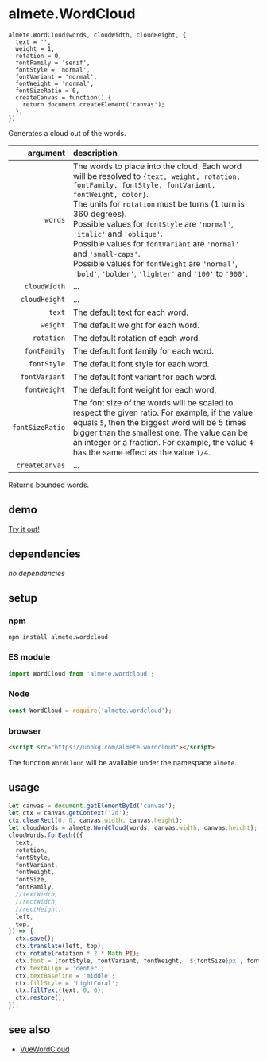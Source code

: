 # almete.WordCloud

```
almete.WordCloud(words, cloudWidth, cloudHeight, {
  text = '',
  weight = 1,
  rotation = 0,
  fontFamily = 'serif',
  fontStyle = 'normal', 
  fontVariant = 'normal',
  fontWeight = 'normal',
  fontSizeRatio = 0,
  createCanvas = function() {
    return document.createElement('canvas');
  },
})
```

Generates a cloud out of the words.

| argument | description |
| ---: | :--- |
| `words` | The words to place into the cloud. Each word will be resolved to `{text, weight, rotation, fontFamily, fontStyle, fontVariant, fontWeight, color}`.<br/>The units for `rotation` must be turns (1 turn is 360 degrees).<br/>Possible values for `fontStyle` are `'normal'`, `'italic'` and `'oblique'`.<br/>Possible values for `fontVariant` are `'normal'` and `'small-caps'`.<br/>Possible values for `fontWeight` are `'normal'`, `'bold'`, `'bolder'`, `'lighter'` and `'100'` to `'900'`. |
| `cloudWidth` | ... |
| `cloudHeight` | ... |
| `text` | The default text for each word. |
| `weight` | The default weight for each word. |
| `rotation` | The default rotation of each word. |
| `fontFamily` | The default font family for each word. |
| `fontStyle` | The default font style for each word. |
| `fontVariant` | The default font variant for each word. |
| `fontWeight` | The default font weight for each word. |
| `fontSizeRatio` | The font size of the words will be scaled to respect the given ratio. For example, if the value equals `5`, then the biggest word will be 5 times bigger than the smallest one. The value can be an integer or a fraction. For example, the value `4` has the same effect as the value `1/4`. |
| `createCanvas` | ... |

Returns bounded words.

## demo

[Try it out!](https://seregpie.github.io/almete.WordCloud/)

## dependencies

*no dependencies*

## setup

### npm

```shell
npm install almete.wordcloud
```

### ES module

```javascript
import WordCloud from 'almete.wordcloud';
```

### Node

```javascript
const WordCloud = require('almete.wordcloud');
```

### browser

```html
<script src="https://unpkg.com/almete.wordcloud"></script>
```

The function `WordCloud` will be available under the namespace `almete`.

## usage

```javascript
let canvas = document.getElementById('canvas');
let ctx = canvas.getContext('2d');
ctx.clearRect(0, 0, canvas.width, canvas.height);
let cloudWords = almete.WordCloud(words, canvas.width, canvas.height);
cloudWords.forEach(({
  text,
  rotation,
  fontStyle,
  fontVariant,
  fontWeight,
  fontSize,
  fontFamily,
  //textWidth,
  //rectWidth,
  //rectHeight,
  left,
  top,
}) => {
  ctx.save();
  ctx.translate(left, top);
  ctx.rotate(rotation * 2 * Math.PI);
  ctx.font = [fontStyle, fontVariant, fontWeight, `${fontSize}px`, fontFamily].join(' ');
  ctx.textAlign = 'center';
  ctx.textBaseline = 'middle';
  ctx.fillStyle = 'LightCoral';
  ctx.fillText(text, 0, 0);
  ctx.restore();
});
```

## see also

- [VueWordCloud](https://github.com/SeregPie/VueWordCloud)
